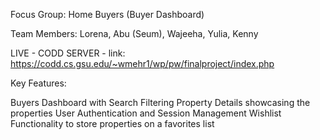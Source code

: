 Focus Group:
Home Buyers (Buyer Dashboard)

Team Members:
Lorena, 
Abu (Seum), 
Wajeeha, 
Yulia, 
Kenny

LIVE - CODD SERVER - link: https://codd.cs.gsu.edu/~wmehr1/wp/pw/finalproject/index.php

Key Features:

Buyers Dashboard with Search Filtering
Property Details showcasing the properties
User Authentication and Session Management
Wishlist Functionality to store properties on a favorites list
